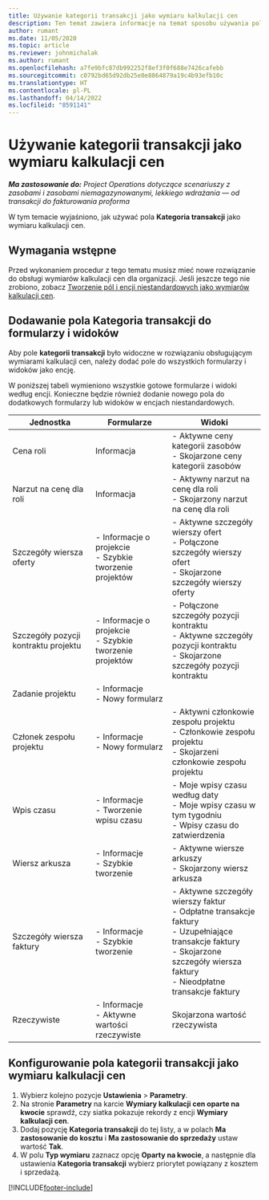 ```yaml
---
title: Używanie kategorii transakcji jako wymiaru kalkulacji cen
description: Ten temat zawiera informacje na temat sposobu używania pola kategorii transakcji jako wymiaru kalkulacji cen.
author: rumant
ms.date: 11/05/2020
ms.topic: article
ms.reviewer: johnmichalak
ms.author: rumant
ms.openlocfilehash: a7fe9bfc87db992252f8ef3f0f688e7426cafebb
ms.sourcegitcommit: c0792bd65d92db25e0e8864879a19c4b93efb10c
ms.translationtype: HT
ms.contentlocale: pl-PL
ms.lasthandoff: 04/14/2022
ms.locfileid: "8591141"
---
```

# <a name="use-transaction-category-as-a-pricing-dimension"></a>Używanie kategorii transakcji jako wymiaru kalkulacji cen


_**Ma zastosowanie do:** Project Operations dotyczące scenariuszy z zasobami i zasobami niemagazynowanymi, lekkiego wdrażania — od transakcji do fakturowania proforma_


W tym temacie wyjaśniono, jak używać pola **Kategoria transakcji** jako wymiaru kalkulacji cen. 

## <a name="prerequisites"></a>Wymagania wstępne
Przed wykonaniem procedur z tego tematu musisz mieć nowe rozwiązanie do obsługi wymiarów kalkulacji cen dla organizacji. Jeśli jeszcze tego nie zrobiono, zobacz [Tworzenie pól i encji niestandardowych jako wymiarów kalkulacji cen](create-custom-fields-entities-pricing-dimensions.md).

## <a name="add-the-transaction-category-field-to-forms-and-views"></a>Dodawanie pola Kategoria transakcji do formularzy i widoków
Aby pole **kategorii transakcji** było widoczne w rozwiązaniu obsługującym wymiarami kalkulacji cen, należy dodać pole do wszystkich formularzy i widoków jako encję.

W poniższej tabeli wymieniono wszystkie gotowe formularze i widoki według encji. Konieczne będzie również dodanie nowego pola do dodatkowych formularzy lub widoków w encjach niestandardowych.

|  Jednostka        | Formularze     |Widoki        |
| ------------------------------|---------------------------------|----------------------------------|
|  Cena roli| Informacja |- Aktywne ceny kategorii zasobów<br> - Skojarzone ceny kategorii zasobów |
|  Narzut na cenę dla roli| Informacja|- Aktywny narzut na cenę dla roli<br>- Skojarzony narzut na cenę dla roli |
|  Szczegóły wiersza oferty|- Informacje o projekcie<br>- Szybkie tworzenie projektów| - Aktywne szczegóły wierszy ofert<br>- Połączone szczegóły wierszy ofert<br>- Skojarzone szczegóły wierszy oferty |
|  Szczegóły pozycji kontraktu projektu|- Informacje o projekcie<br>- Szybkie tworzenie projektów|- Połączone szczegóły pozycji kontraktu<br>- Aktywne szczegóły pozycji kontraktu<br>- Skojarzone szczegóły pozycji kontraktu |
|  Zadanie projektu|- Informacje<br>- Nowy formularz| &nbsp; |
|  Członek zespołu projektu|- Informacje<br>- Nowy formularz|- Aktywni członkowie zespołu projektu<br>- Członkowie zespołu projektu<br>- Skojarzeni członkowie zespołu projektu |
|  Wpis czasu|- Informacje<br>- Tworzenie wpisu czasu|- Moje wpisy czasu według daty<br>- Moje wpisy czasu w tym tygodniu<br>- Wpisy czasu do zatwierdzenia|
|  Wiersz arkusza|- Informacje<br>- Szybkie tworzenie|- Aktywne wiersze arkuszy<br>- Skojarzony wiersz arkusza|
|  Szczegóły wiersza faktury|- Informacje<br>- Szybkie tworzenie|- Aktywne szczegóły wierszy faktur<br>- Odpłatne transakcje faktury<br>- Uzupełniające transakcje faktury<br>- Skojarzone szczegóły wiersza faktury <br>- Nieodpłatne transakcje faktury|
|  Rzeczywiste|- Informacje<br>- Aktywne wartości rzeczywiste| Skojarzona wartość rzeczywista |

## <a name="set-up-the-transaction-category-field-as-a-pricing-dimension"></a>Konfigurowanie pola kategorii transakcji jako wymiaru kalkulacji cen

1. Wybierz kolejno pozycje **Ustawienia** > **Parametry**. 
2. Na stronie **Parametry** na karcie **Wymiary kalkulacji cen oparte na kwocie** sprawdź, czy siatka pokazuje rekordy z encji **Wymiary kalkulacji cen**.
3. Dodaj pozycję **Kategoria transakcji** do tej listy, a w polach **Ma zastosowanie do kosztu** i **Ma zastosowanie do sprzedaży** ustaw wartość **Tak**.
4. W polu **Typ wymiaru** zaznacz opcję **Oparty na kwocie**, a następnie dla ustawienia **Kategoria transakcji** wybierz priorytet powiązany z kosztem i sprzedażą.


[!INCLUDE[footer-include](../includes/footer-banner.md)]